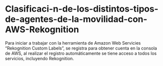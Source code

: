 # Clasificaci-n-de-los-distintos-tipos-de-agentes-de-la-movilidad-con-AWS-Rekognition
Para iniciar a trabajar con la herramienta de Amazon Web Servicies “Rekognition Custom Labels”, se registra para obtener cuenta en la consola de AWS, al realizar el registro automáticamente se tiene acceso a todos los servicios, incluyendo Rekognition.
